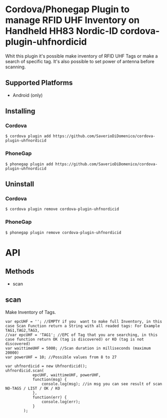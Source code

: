 # Cordova/Phonegap Plugin to manage RFID UHF Inventory on Handheld HH83 Nordic-ID cordova-plugin-uhfnordicid

Whit this plugin it's possible make inventory of RFID UHF Tags or make a search of specific tag.
It's also possible to set power of antenna before scanning.

## Supported Platforms
* Android (only)

## Installing

### Cordova

    $ cordova plugin add https://github.com/SaverioDiDomenico/cordova-plugin-uhfnordicid

### PhoneGap

    $ phonegap plugin add https://github.com/SaverioDiDomenico/cordova-plugin-uhfnordicid


## Uninstall

### Cordova

    $ cordova plugin remove cordova-plugin-uhfnordicid

### PhoneGap

    $ phonegap plugin remove cordova-plugin-uhfnordicid
    
# API

## Methods

- scan

## scan

Make Inventory of Tags.

    var epcUHF = ''; //EMPTY if you  want to make full Inventory, in this case Scan Function return a String with all readed tags: For Example TAG1,TAG2,TAG3,
    //var epcUHF = 'TAG1'; //EPC of Tag that you are searching, in this case function return OK (tag is discovered) or KO (tag is not discovered)
    var waittimeUHF = 5000; //Scan duration in milliseconds (maximum 20000)
    var powerUHF = 10; //Possible values from 8 to 27
    
    var uhfnordicid = new Uhfnordicid();
    uhfnordicid.scan(
                epcUHF, waittimeUHF, powerUHF,
                function(msg) {
                    console.log(msg); //in msg you can see result of scan NO-TAGS / LIST / OK / KO
                },
                function(err) {
                    console.log(err);
                }
            );

